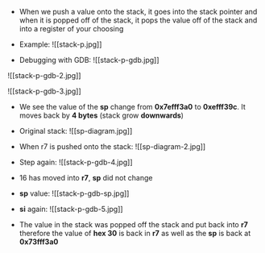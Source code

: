 - When we push a value onto the stack, it goes into the stack pointer and when it is popped off of the stack,  it pops the value off of the stack and into a register of your choosing

- Example: 
![[stack-p.jpg]]

- Debugging with GDB:
![[stack-p-gdb.jpg]]

![[stack-p-gdb-2.jpg]]

![[stack-p-gdb-3.jpg]]
- We see the value of the **sp** change from **0x7efff3a0** to **0xefff39c**. It moves back by  **4 bytes** (stack grow **downwards**)

- Original stack:
![[sp-diagram.jpg]]

- When r7 is pushed onto the stack:
![[sp-diagram-2.jpg]]

- Step again:
![[stack-p-gdb-4.jpg]]
- 16 has moved into **r7**, **sp** did not change

- **sp** value:
![[stack-p-gdb-sp.jpg]]

- **si** again:
![[stack-p-gdb-5.jpg]]
- The value in the stack was popped off the stack and put back into **r7** therefore the value of **hex 30** is back in **r7** as well as the **sp** is back at **0x73fff3a0**
